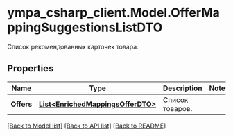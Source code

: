 # ympa_csharp_client.Model.OfferMappingSuggestionsListDTO
Список рекомендованных карточек товара.

## Properties

Name | Type | Description | Notes
------------ | ------------- | ------------- | -------------
**Offers** | [**List&lt;EnrichedMappingsOfferDTO&gt;**](EnrichedMappingsOfferDTO.md) | Список товаров. | 

[[Back to Model list]](../README.md#documentation-for-models) [[Back to API list]](../README.md#documentation-for-api-endpoints) [[Back to README]](../README.md)

